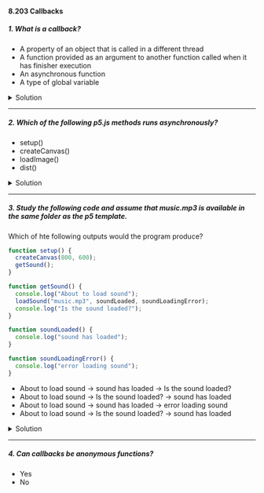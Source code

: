 #### 8.203 Callbacks

##### 1. What is a callback?

- A property of an object that is called in a different thread
- A function provided as an argument to another function called when it has finisher execution
- An asynchronous function
- A type of global variable

<details>
  <summary>Solution</summary>

The correct answer is:

✅ **"A function provided as an argument to another function called when it has finished execution."**

Explanation:

A **callback** is a function that is passed as an argument to another function and is executed after that function completes its operation. This is commonly used in asynchronous programming (e.g., in JavaScript with event listeners or API calls) but is not inherently asynchronous.

Why the other options are incorrect:

- ❌ **"A property of an object that is called in a different thread"**
  - Callbacks are not necessarily properties of objects or related to multithreading.
- ❌ **"An asynchronous function"**
  - While callbacks are often used in asynchronous code, a callback itself is just a function—it is not inherently asynchronous.
- ❌ **"A type of global variable"**
  - Callbacks are typically functions passed as arguments, not global variables.

</details>

---

##### 2. Which of the following p5.js methods runs asynchronously?

- setup()
- createCanvas()
- loadImage()
- dist()

<details>
  <summary>Solution</summary>

The correct answer is:

✅ **`loadImage()`**

Explanation:
`loadImage()` runs asynchronously in **p5.js** because it is designed to load an image from a file or URL in the background, preventing it from blocking the main program execution. It takes an optional callback function that executes once the image is fully loaded.

Why the other options are incorrect:

- ❌ **`setup()`**
  - This function runs once at the start of the program but executes synchronously.
- ❌ **`createCanvas()`**
  - This method runs synchronously to create a drawing canvas.
- ❌ **`dist()`**
  - This is a mathematical function (to calculate Euclidean distance) and runs synchronously.

Would you like a code example demonstrating the asynchronous behavior of `loadImage()`? 😊

</details>

---

##### 3. Study the following code and assume that music.mp3 is available in the same folder as the p5 template.

Which of hte following outputs would the program produce?

```js
function setup() {
  createCanvas(800, 600);
  getSound();
}

function getSound() {
  console.log("About to load sound");
  loadSound("music.mp3", soundLoaded, soundLoadingError);
  console.log("Is the sound loaded?");
}

function soundLoaded() {
  console.log("sound has loaded");
}

function soundLoadingError() {
  console.log("error loading sound");
}
```

- About to load sound -> sound has loaded -> Is the sound loaded?
- About to load sound -> Is the sound loaded? -> sound has loaded
- About to load sound -> sound has loaded -> error loading sound
- About to load sound -> Is the sound loaded? -> sound has loaded

<details>
  <summary>Solution</summary>

The correct answer is:

✅ **"About to load sound -> Is the sound loaded? -> sound has loaded"**

**Explanation:**

1. **`setup()`** is called when the sketch starts.
2. Inside `setup()`, `createCanvas(800, 600);` executes synchronously.
3. Then, `getSound();` is called.
4. Inside `getSound()`, the first `console.log("About to load sound");` prints **"About to load sound"**.
5. The `loadSound("music.mp3", soundLoaded, soundLoadingError);` function is called.
   - **However, `loadSound()` is asynchronous**. It does not immediately load the sound but instead **starts loading it in the background**.
   - The function `soundLoaded()` (or `soundLoadingError()`, in case of failure) will be executed later once the loading process is complete.
6. Before the sound finishes loading, the next `console.log("Is the sound loaded?");` executes immediately, printing **"Is the sound loaded?"**.
7. **Sometime later**, when the sound finishes loading, the `soundLoaded()` function executes, printing **"sound has loaded"**.

**Order of execution:**

1. `"About to load sound"`
2. `"Is the sound loaded?"`
3. `"sound has loaded"`

**Why other answers are incorrect:**

- **"About to load sound -> sound has loaded -> Is the sound loaded?"**
  ❌ Incorrect because `loadSound()` is asynchronous, so `"sound has loaded"` does not print before `"Is the sound loaded?"`.
- **"About to load sound -> sound has loaded -> error loading sound"**
  ❌ Incorrect because both `soundLoaded()` and `soundLoadingError()` cannot be called. Only one of them executes.
- **"About to load sound -> Is the sound loaded? -> sound has loaded"**
  ✅ **Correct, as explained above.**

</details>

---

##### 4. Can callbacks be anonymous functions?

- Yes
- No
